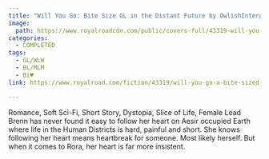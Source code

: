 ```yaml
---
title: "Will You Go: Bite Size GL in the Distant Future by OwlishIntergalactic"
image:
  path: https://www.royalroadcdn.com/public/covers-full/43319-will-you-go-a-bite-sized-story-of-gl-in-a-dystopian.jpg
categories:
  - COMPLETED
tags:
  - GL/WLW
  - BL/MLM
  - Bi♥
link: https://www.royalroad.com/fiction/43319/will-you-go-a-bite-sized-story-of-gl-in-a-dystopian

---
```

Romance, Soft Sci-Fi, Short Story, Dystopia, Slice of Life, Female Lead Brenn has never found it easy to follow her heart on Aesir occupied Earth where life in the Human Districts is hard, painful and short. She knows following her heart means heartbreak for someone. Most likely herself. But when it comes to Rora, her heart is far more insistent.

